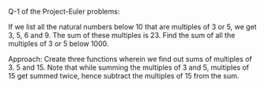 Q-1 of the Project-Euler problems:

If we list all the natural numbers below 10 that are multiples of 3 or 5, we get 3, 5, 6 and 9. The sum of these multiples is 23.
Find the sum of all the multiples of 3 or 5 below 1000.

Approach:
Create three functions wherein we find out sums of multiples of 3. 5 and 15. Note that while summing the multiples of 3 and 5, multiples of 15 get summed twice, hence subtract the multiples of 15 from the sum.
